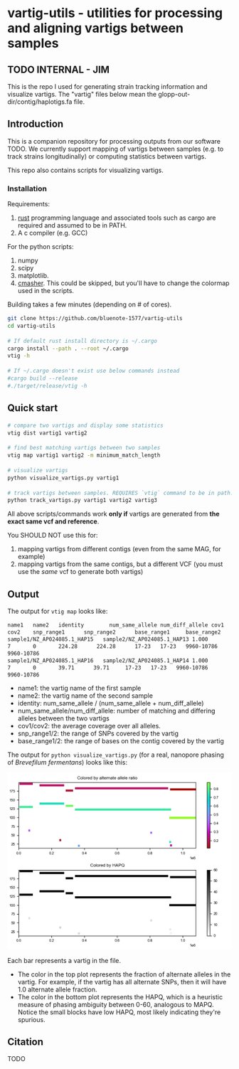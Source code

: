 # vartig-utils - utilities for processing and aligning vartigs between samples


## TODO INTERNAL - JIM

This is the repo I used for generating strain tracking information and visualize vartigs. The "vartig" files below mean the glopp-out-dir/contig/haplotigs.fa file. 

## Introduction

This is a companion repository for processing outputs from our software TODO. We currently support mapping of vartigs between samples
(e.g. to track strains longitudinally) or computing statistics between vartigs. 

This repo also contains scripts for visualizing vartigs.

### Installation

Requirements:
1. [rust](https://www.rust-lang.org/tools/install) programming language and associated tools such as cargo are required and assumed to be in PATH.
2. A c compiler (e.g. GCC)

For the python scripts:

1. numpy
2. scipy
3. matplotlib.
4. [cmasher](https://cmasher.readthedocs.io/user/introduction.html#how-to-install). This could be skipped, but you'll have to change the colormap used in the scripts.

Building takes a few minutes (depending on # of cores).

```sh
git clone https://github.com/bluenote-1577/vartig-utils
cd vartig-utils

# If default rust install directory is ~/.cargo
cargo install --path . --root ~/.cargo
vtig -h

# If ~/.cargo doesn't exist use below commands instead
#cargo build --release
#./target/release/vtig -h
```

## Quick start

```sh
# compare two vartigs and display some statistics 
vtig dist vartig1 vartig2

# find best matching vartigs between two samples
vtig map vartig1 vartig2 -m minimum_match_length

# visualize vartigs
python visualize_vartigs.py vartig1

# track vartigs between samples. REQUIRES `vtig` command to be in path. 
python track_vartigs.py vartig1 vartig2 vartig3

```
All above scripts/commands work **only if** vartigs are generated from **the exact same vcf and reference**. 

You SHOULD NOT use this for:

1. mapping vartigs from different contigs (even from the same MAG, for example) 
2. mapping vartigs from the same contigs, but a different VCF (you must use the *same* vcf to generate both vartigs)


## Output

The output for `vtig map` looks like:
```
name1   name2   identity        num_same_allele num_diff_allele cov1    cov2    snp_range1      snp_range2      base_range1     base_range2
sample1/NZ_AP024085.1_HAP15   sample2/NZ_AP024085.1_HAP13 1.000       7       0       224.28      224.28      17-23   17-23   9960-10786      9960-10786
sample1/NZ_AP024085.1_HAP16   sample2/NZ_AP024085.1_HAP14 1.000       7       0       39.71      39.71     17-23   17-23   9960-10786      9960-10786

```
- name1: the vartig name of the first sample
- name2: the vartig name of the second sample
- identity: num_same_allele / (num_same_allele + num_diff_allele)
- num_same_allele/num_diff_allele: number of matching and differing alleles between the two vartigs
- cov1/cov2: the average coverage over all alleles. 
- snp_range1/2: the range of SNPs covered by the vartig
- base_range1/2: the range of bases on the contig covered by the vartig

The output for `python visualize_vartigs.py` (for a real, nanopore phasing of *Brevefilum fermentans*) looks like this:

![Visualization example](https://github.com/bluenote-1577/vartig-utils/blob/main/visualize-vartig-example.png)

Each bar represents a vartig in the file. 

- The color in the top plot represents the fraction of alternate alleles in the vartig. For example, if the vartig has all alternate SNPs, then it will have 1.0 alternate allele fraction.
- The color in the bottom plot represents the HAPQ, which is a heuristic measure of phasing ambiguity between 0-60, analogous to MAPQ. Notice the small blocks have low HAPQ, most likely indicating they're spurious. 


## Citation

TODO
